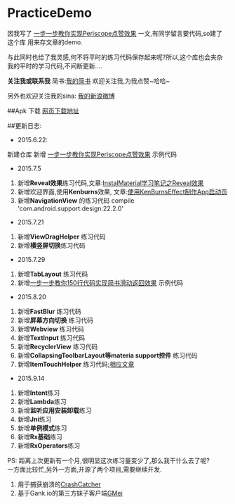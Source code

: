 # PracticeDemo

因我写了 [一步一步教你实现Periscope点赞效果](http://www.jianshu.com/p/03fdcfd3ae9c) 一文,有同学留言要代码,so建了这个库
用来存文章的demo.

与此同时也给了我灵感,何不将平时的练习代码保存起来呢?所以,这个库也会夹杂我的平时的学习代码,不间断更新....


**关注我或联系我**
简书:[我的简书](http://www.jianshu.com/users/ec59bd61433a/latest_articles)
欢迎关注我,为我点赞~哈哈~

另外也欢迎关注我的sina:
[我的新浪微博](http://weibo.com/alancheeen/profile?rightmod=1&wvr=6&mod=personinfo)


##Apk 下载
[网页下载地址](http://fir.im/p3jf)



##更新日志:

- 2015.6.22:

新建仓库
新增 [一步一步教你实现Periscope点赞效果](http://www.jianshu.com/p/03fdcfd3ae9c) 示例代码

- 2015.7.5

1. 新增**Reveal效果**练习代码,文章:[InstalMaterial学习笔记之Reveal效果](http://www.jianshu.com/p/35492fb2c269)
2. 新增欢迎界面,使用**Kenburns**效果, 文章:[使用KenBurnsEffect制作App启动页](http://www.jianshu.com/p/f47d6f16aef7)
3. 新增**NavigationView** 的练习代码 compile 'com.android.support:design:22.2.0'

- 2015.7.21

1. 新增**ViewDragHelper** 练习代码
2. 新增**横竖屏切换**练习代码

- 2015.7.29

1. 新增**TabLayout** 练习代码
2. 新增[一步一步教你150行代码实现简书滑动返回效果](http://www.jianshu.com/writer#/notebooks/1198969/notes/1667070/preview) 示例代码

- 2015.8.20

1. 新增**FastBlur** 练习代码
2. 新增**屏幕方向切换** 练习代码
3. 新增**Webview** 练习代码
4. 新增**TextInput** 练习代码
5. 新增**RecyclerView** 练习代码
6. 新增**CollapsingToolbarLayout等materia support控件** 练习代码
7. 新增**ItemTouchHelper** 练习代码;[相应文章](http://yifeiyuan.me/2015/08/18/ItemTouchHelper%E4%B9%8BSwipeDissmiss/)

- 2015.9.14  

1. 新增**Intent**练习
2. 新增**Lambda**练习
3. 新增**监听应用安装卸载**练习
4. 新增**Jni**练习
5. 新增**单例模式**练习
6. 新增**Rx基础**练习
7. 新增**RxOperators**练习

PS: 距离上次更新有一个月,很明显这次练习量变少了,那么我干什么去了呢?  
一方面比较忙,另外一方面,开源了两个项目,需要继续开发.  
1. 用于捕获崩溃的[CrashCatcher](https://github.com/AlanCheen/CrashCatcher)  
2. 基于Gank.io的第三方妹子客户端[GMei](https://github.com/AlanCheen/GMei)